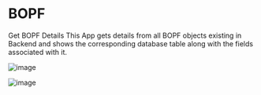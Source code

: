 # BOPF
Get BOPF Details
This App gets details from all BOPF objects existing in Backend and shows the corresponding database table along with the fields associated with it.

![image](https://user-images.githubusercontent.com/24310739/138175143-b19fd500-143c-44eb-ad71-d2ea1e352c67.png)


![image](https://user-images.githubusercontent.com/24310739/138175247-d019f75f-7040-46e3-b509-b97d376a2c21.png)

